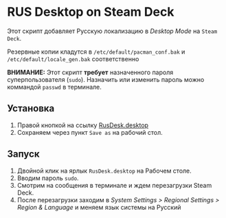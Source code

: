 # RUS Desktop on Steam Deck

Этот скрипт добавляет Русскую локализацию в _Desktop Mode_ на `Steam Deck`.

Резервные копии кладутся в `/etc/default/pacman_conf.bak` и `/etc/default/locale_gen.bak` соответственно

**ВНИМАНИЕ:** Этот скрипт **требует** назначенного пароля суперпользователя (`sudo`). Назначить или изменить пароль можно коммандой `passwd` в терминале.

## Установка

1. Правой кнопкой на ссылку [RusDesk.desktop](https://raw.githubusercontent.com/pdx-rico/steamdeck-rus-desktop/master/RusDesk.desktop)
2. Сохраняем через пункт `Save as` на рабочий стол.

## Запуск

1. Двойной клик на ярлык `RusDesk.desktop` на Рабочем столе.
2. Вводим пароль `sudo`.
3. Смотрим на сообщения в терминале и ждем перезагрузки Steam Deck.
4. После перезагрузки заходим в _System Settings > Regional Settings > Region & Language_ и меняем язык системы на Русский